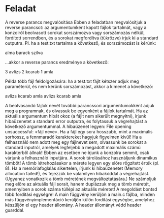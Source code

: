 # Feladat

A reverse parancs megvalósítása
Ebben a feladatban megvalósítjuk a reverse parancsot: az argumentumként kapott fájlok tartalmát, vagy a konzolról beolvasott sorokat sorszámozva vagy sorszámozás nélkül, fordított sorrendben, és a sorokat megfordítva (tükrözve) írjuk ki a standard outputra. Pl. ha a test.txt tartalma a következő, és sorszámozást is kérünk:

alma
barack
szilva

…akkor a reverse parancs eredménye a következő:

3 avlizs
2 kcarab
1 amla

Példa több fájl feldolgozására: ha a test.txt fájlt kétszer adjuk meg paraméterül, és nem kérünk sorszámozást, akkor a kimenet a következő:

avlizs
kcarab
amla
avlizs
kcarab
amla

A beolvasandó fájlok nevét további parancssori argumentumokként adjuk meg a programnak, és olvassuk be egyenként a fájlok tartalmát. Ha az aktuális argumentum hibát okoz (a fájlt nem sikerült megnyitni), írjunk hibaüzenetet a standard error outputra, és folytassuk a végrehajtást a következő argumentummal. A hibaüzenet legyen: File opening unsuccessful: &lt;fájl neve&gt;. Ha a fájl egy sora hosszabb, mint a maximális sorhossz, a fennmaradó karaktereket hagyjuk figyelmen kívül!
Ha a felhasználó nem adott meg egy fájlnevet sem, olvassunk be sorokat a standard inputról, amelyek legfeljebb a megadott maximális számú karakterből állnak! Ebben az esetben ne írjunk a konzolra semmit, csak várjunk a felhasználó inputjára.
A sorok tárolásához használjunk dinamikus tömböt! A tömb létrehozásakor a mérete legyen egy előre rögzített érték (pl. 8). Ha a memóriafoglalás sikertelen, írjunk ki hibaüzenetet (Memory allocation failed!), és fejezzük be valamilyen hibakóddal a végrehajtást. (Ugyanez vonatkozik a tömb méretének megváltoztatására.) Ne számoljuk meg előre az aktuális fájl sorait, hanem duplázzuk meg a tömb méretét, amennyiben a sorok száma túllépi az aktuális méretet!
A megoldást bontsd több fordítási egységre! A main függvény kerüljön a main.c fájlba, minden más függvényimplementáció kerüljön külön fordítási egységbe, amelyhez készüljön el egy header állomány. A header állományt védd header guarddal.